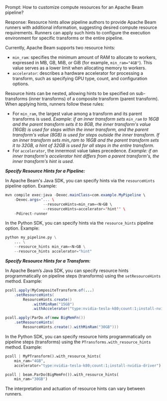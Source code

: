 Prompt:
How to customize compute resources for an Apache Beam pipeline?

Response:
Resource hints allow pipeline authors to provide Apache Beam runners with additional information, suggesting desired compute resource requirements. Runners can apply such hints to configure the execution environment for specific transforms or the entire pipeline.

Currently, Apache Beam supports two resource hints:
* `min_ram`: specifies the minimum amount of RAM to allocate to workers, expressed in MB, GB, MiB, or GiB (for example, `min_ram="4GB"`). This value serves as a lower limit when allocating memory to workers.
* `accelerator`: describes a hardware accelerator for processing a transform, such as specifying GPU type, count, and configuration options.

Resource hints can be nested, allowing hints to be specified on sub-transforms (inner transforms) of a composite transform (parent transform). When applying hints, runners follow these rules:
* For `min_ram`, the largest value among a transform and its parent transforms is used.
*Example: if an inner transform sets `min_ram` to 16GB and the parent transform sets it to 8GB, the inner transform's value (16GB) is used for steps within the inner transform, and the parent transform's value (8GB) is used for steps outside the inner transform. If an inner transform sets min_ram to 16GB and the parent transform sets it to 32GB, a hint of 32GB is used for all steps in the entire transform.*
* For `accelerator`, the innermost value takes precedence.
*Example: if an inner transform's accelerator hint differs from a parent transform's, the inner transform's hint is used.*

***Specify Resource Hints for a Pipeline:***

In Apache Beam's Java SDK, you can specify hints via the `resourceHints` pipeline option. Example:

```java
mvn compile exec:java -Dexec.mainClass=com.example.MyPipeline \
    -Dexec.args="... \
                 --resourceHints=min_ram=<N>GB \
                 --resourceHints=accelerator='hint'" \
    -Pdirect-runner
```

In the Python SDK, you can specify hints via the `resource_hints` pipeline option. Example:

```python
python my_pipeline.py \
    ... \
    --resource_hints min_ram=<N>GB \
    --resource_hints accelerator="hint"
```

***Specify Resource Hints for a Transform:***

In Apache Beam’s Java SDK, you can specify resource hints programmatically on pipeline steps (transforms) using the `setResourceHints` method. Example:

```java
pcoll.apply(MyCompositeTransform.of(...)
    .setResourceHints(
        ResourceHints.create()
            .withMinRam("15GB")
            .withAccelerator("type:nvidia-tesla-k80;count:1;install-nvidia-driver")))

pcoll.apply(ParDo.of(new BigMemFn())
    .setResourceHints(
        ResourceHints.create().withMinRam("30GB")))
```

In the Python SDK, you can specify resource hints programmatically on pipeline steps (transforms) using the `PTransforms.with_resource_hints` method. Example:

```python
pcoll | MyPTransform().with_resource_hints(
    min_ram="4GB",
    accelerator="type:nvidia-tesla-k80;count:1;install-nvidia-driver")

pcoll | beam.ParDo(BigMemFn()).with_resource_hints(
    min_ram="30GB")
```

The interpretation and actuation of resource hints can vary between runners.
